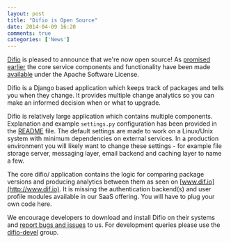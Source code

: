 ```yaml
---
layout: post
title: "Difio is Open Source"
date: 2014-04-09 16:20
comments: true
categories: ['News']
---
```


[Difio](http://www.dif.io) is pleased to announce that we're now open source!
As [promised earlier](/2013/08/21/important-changes-to-difio-registration-subscriptions-open-source/)
the core service components and functionality have been made 
[available](https://github.com/difio/difio) under the
Apache Software License.

Difio is a Django based application which keeps track of packages and tells you
when they change. It provides multiple change analytics so you can make an informed
decision when or what to upgrade.

Difio is relatively large application which contains multiple components. Explanation
and example `settings.py` configuration has been provided in the
[README](https://github.com/difio/difio) file. The default settings are made to work
on a Linux/Unix system with minimum dependencies on external services. In a production
environment you will likely want to change these settings - for example file storage
server, messaging layer, email backend and caching layer to name a few.


The core difio/ application contains the logic for comparing package versions
and producing analytics between them as seen on [www.dif.io](http://www.dif.io). It is missing
the authentication backend(s) and user profile modules available in our SaaS
offering. You will have to plug your own code here.

We encourage developers to download and install Difio on their systems and
[report bugs and issues](https://github.com/difio/difio/issues/new) to us.
For development queries please use the
[difio-devel](https://groups.google.com/forum/#!forum/difio-devel) group.

